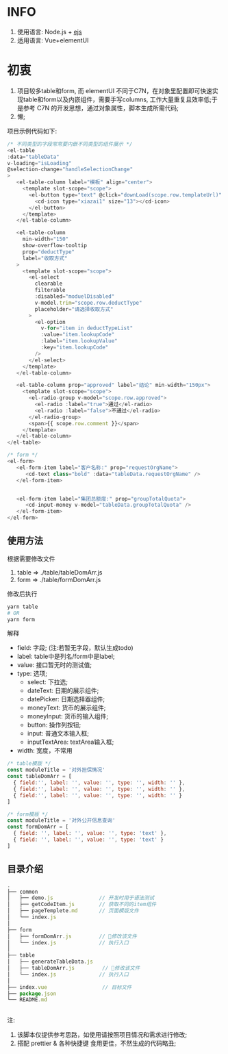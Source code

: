 # INFO

1. 使用语言: Node.js + [ejs](https://ejs.bootcss.com/)
2. 适用语言: Vue+elementUI


# 初衷

1. 项目较多table和form, 而 elementUI 不同于C7N，在对象里配置即可快速实现table和form以及内嵌组件，需要手写columns, 工作大量重复且效率低;于是参考 C7N 的开发思想，通过对象属性，脚本生成所需代码;
2. 懒;


项目示例代码如下:

```js
/* 不同类型的字段常常要内嵌不同类型的组件展示 */
<el-table
:data="tableData"
v-loading="isLoading"
@selection-change="handleSelectionChange"
>
   <el-table-column label="模板" align="center">
     <template slot-scope="scope">
       <el-button type="text" @click="downLoad(scope.row.templateUrl)" size="small">
         <cd-icon type="xiazai1" size="13"></cd-icon>
       </el-button>
     </template>
   </el-table-column>

   <el-table-column
     min-width="150"
     show-overflow-tooltip
     prop="deductType"
     label="收取方式"
   >
     <template slot-scope="scope">
       <el-select
         clearable
         filterable
         :disabled="moduelDisabled"
         v-model.trim="scope.row.deductType"
         placeholder="请选择收取方式"
       >
         <el-option
           v-for="item in deductTypeList"
           :value="item.lookupCode"
           :label="item.lookupValue"
           :key="item.lookupCode"
         />
       </el-select>
     </template>
   </el-table-column>

   <el-table-column prop="approved" label="结论" min-width="150px">
     <template slot-scope="scope">
       <el-radio-group v-model="scope.row.approved">
         <el-radio :label="true">通过</el-radio>
         <el-radio :label="false">不通过</el-radio>
       </el-radio-group>
       <span>{{ scope.row.comment }}</span>
     </template>
   </el-table-column>
</el-table>

/* form */
<el-form>
   <el-form-item label="客户名称:" prop="requestOrgName">
      <cd-text class="bold" :data="tableData.requestOrgName" />
   </el-form-item>


   <el-form-item label="集团总额度:" prop="groupTotalQuota">
      <cd-input-money v-model="tableData.groupTotalQuota" />
   </el-form-item>
</el-form>
```


## 使用方法


根据需要修改文件

1. table => ./table/tableDomArr.js
2. form  => ./table/formDomArr.js


修改后执行

```bash
yarn table
# OR 
yarn form

```



解释

- field: 字段;  (注:若暂无字段，默认生成todo)
- label: table中是列名/form中是label;
- value: 接口暂无时的测试值;
- type: 选项;
  - select: 下拉选;
  - dateText: 日期的展示组件;
  - datePicker:  日期选择器组件;
  - moneyText: 货币的展示组件;
  - moneyInput: 货币的输入组件;
  - button: 操作列按钮;
  - input: 普通文本输入框;
  - inputTextArea: textArea输入框;
- width: 宽度，不常用


```js
/* table模版 */
const moduleTitle = '对外担保情况' 
const tableDomArr = [
  { field:'', label: '', value: '', type: '', width: '' },
  { field:'', label: '', value: '', type: '', width: '' },
  { field:'', label: '', value: '', type: '', width: '' }
]

/* form模版 */
const moduleTitle = '对外公开信息查询'
const formDomArr = [
  { field: '', label: '', value: '', type: 'text' },
  { field: '', label: '', value: '', type: 'text' }
]
```


## 目录介绍

```js
.
├── common
│   ├── demo.js               // 开发时用于语法测试
│   ├── getCodeItem.js        // 获取不同的item组件
│   ├── pageTemplete.md       // 页面模版文件
│   └── index.js
│ 
├── form
│   ├── formDomArr.js         // 🍄修改该文件
│   └── index.js              // 执行入口
│ 
├── table
│   ├── generateTableData.js
│   ├── tableDomArr.js         // 🍄修改该文件
│   └── index.js              // 执行入口
│ 
├── index.vue                  // 目标文件
├── package.json
└── README.md
        
```




注: 
1. 该脚本仅提供参考思路，如使用请按照项目情况和需求进行修改;
2. 搭配 prettier & 各种快捷键 食用更佳，不然生成的代码略丑;
